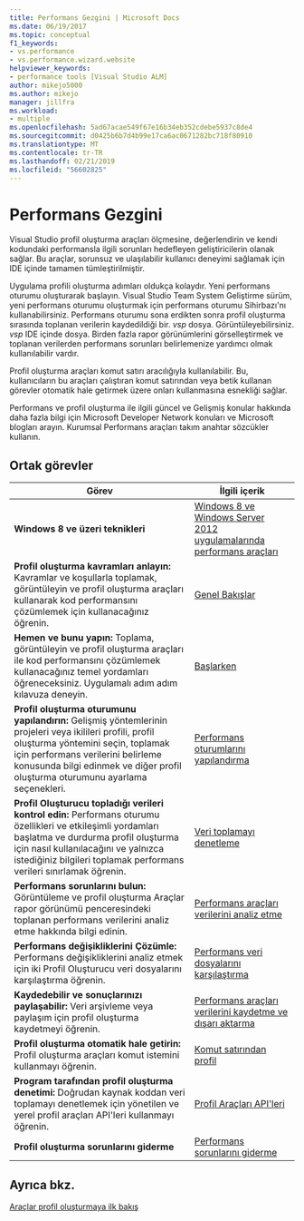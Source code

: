 ```yaml
---
title: Performans Gezgini | Microsoft Docs
ms.date: 06/19/2017
ms.topic: conceptual
f1_keywords:
- vs.performance
- vs.performance.wizard.website
helpviewer_keywords:
- performance tools [Visual Studio ALM]
author: mikejo5000
ms.author: mikejo
manager: jillfra
ms.workload:
- multiple
ms.openlocfilehash: 5ad67acae549f67e16b34eb352cdebe5937c8de4
ms.sourcegitcommit: d0425b6b7d4b99e17ca6ac0671282bc718f80910
ms.translationtype: MT
ms.contentlocale: tr-TR
ms.lasthandoff: 02/21/2019
ms.locfileid: "56602825"
---
```

# <a name="performance-explorer"></a>Performans Gezgini

Visual Studio profil oluşturma araçları ölçmesine, değerlendirin ve kendi kodundaki performansla ilgili sorunları hedefleyen geliştiricilerin olanak sağlar. Bu araçlar, sorunsuz ve ulaşılabilir kullanıcı deneyimi sağlamak için IDE içinde tamamen tümleştirilmiştir.

Uygulama profili oluşturma adımları oldukça kolaydır. Yeni performans oturumu oluşturarak başlayın. Visual Studio Team System Geliştirme sürüm, yeni performans oturumu oluşturmak için performans oturumu Sihirbazı'nı kullanabilirsiniz. Performans oturumu sona erdikten sonra profil oluşturma sırasında toplanan verilerin kaydedildiği bir. *vsp* dosya. Görüntüleyebilirsiniz. *vsp* IDE içinde dosya. Birden fazla rapor görünümlerini görselleştirmek ve toplanan verilerden performans sorunları belirlemenize yardımcı olmak kullanılabilir vardır.

Profil oluşturma araçları komut satırı aracılığıyla kullanılabilir. Bu, kullanıcıların bu araçları çalıştıran komut satırından veya betik kullanan görevler otomatik hale getirmek üzere onları kullanmasına esnekliği sağlar.

Performans ve profil oluşturma ile ilgili güncel ve Gelişmiş konular hakkında daha fazla bilgi için Microsoft Developer Network konuları ve Microsoft blogları arayın. Kurumsal Performans araçları takım anahtar sözcükler kullanın.

## <a name="common-tasks"></a>Ortak görevler

|Görev|İlgili içerik|
|----------|---------------------|
|**Windows 8 ve üzeri teknikleri**|[Windows 8 ve Windows Server 2012 uygulamalarında performans araçları](../profiling/performance-tools-on-windows-8-and-windows-server-2012-applications.md)|
|**Profil oluşturma kavramları anlayın:** Kavramlar ve koşullarla toplamak, görüntüleyin ve profil oluşturma araçları kullanarak kod performansını çözümlemek için kullanacağınız öğrenin.|[Genel Bakışlar](../profiling/overviews-performance-tools.md)|
|**Hemen ve bunu yapın:** Toplama, görüntüleyin ve profil oluşturma araçları ile kod performansını çözümlemek kullanacağınız temel yordamları öğreneceksiniz. Uygulamalı adım adım kılavuza deneyin.|[Başlarken](../profiling/getting-started-with-performance-tools.md)|
|**Profil oluşturma oturumunu yapılandırın:** Gelişmiş yöntemlerinin projeleri veya ikilileri profili, profil oluşturma yöntemini seçin, toplamak için performans verilerini belirleme konusunda bilgi edinmek ve diğer profil oluşturma oturumunu ayarlama seçenekleri.|[Performans oturumlarını yapılandırma](../profiling/configuring-performance-sessions.md)|
|**Profil Oluşturucu topladığı verileri kontrol edin:** Performans oturumu özellikleri ve etkileşimli yordamları başlatma ve durdurma profil oluşturma için nasıl kullanılacağını ve yalnızca istediğiniz bilgileri toplamak performans verileri sınırlamak öğrenin.|[Veri toplamayı denetleme](../profiling/controlling-data-collection.md)|
|**Performans sorunlarını bulun:** Görüntüleme ve profil oluşturma Araçlar rapor görünümü penceresindeki toplanan performans verilerini analiz etme hakkında bilgi edinin.|[Performans araçları verilerini analiz etme](../profiling/analyzing-performance-tools-data.md)|
|**Performans değişikliklerini Çözümle:** Performans değişikliklerini analiz etmek için iki Profil Oluşturucu veri dosyalarını karşılaştırma öğrenin.|[Performans veri dosyalarını karşılaştırma](../profiling/comparing-performance-data-files.md)|
|**Kaydedebilir ve sonuçlarınızı paylaşabilir:** Veri arşivleme veya paylaşım için profil oluşturma kaydetmeyi öğrenin.|[Performans araçları verilerini kaydetme ve dışarı aktarma](../profiling/saving-and-exporting-performance-tools-data.md)|
|**Profil oluşturma otomatik hale getirin:** Profil oluşturma araçları komut istemini kullanmayı öğrenin.|[Komut satırından profil](../profiling/using-the-profiling-tools-from-the-command-line.md)|
|**Program tarafından profil oluşturma denetimi:** Doğrudan kaynak koddan veri toplamayı denetlemek için yönetilen ve yerel profil araçları API'leri kullanmayı öğrenin.|[Profil Araçları API'leri](../profiling/profiling-tools-apis.md)|
|**Profil oluşturma sorunlarını giderme**|[Performans sorunlarını giderme](../profiling/troubleshooting-performance-tools-issues.md)|

## <a name="see-also"></a>Ayrıca bkz.

[Araçlar profil oluşturmaya ilk bakış](../profiling/profiling-feature-tour.md)